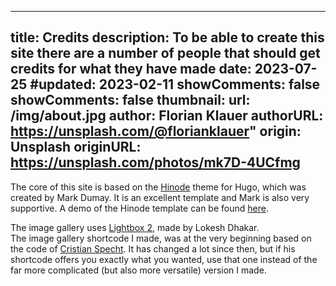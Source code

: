 <!-- CSpell:ignore Florian Klauer Hinode Dumay Lightbox Lokesh Dhakar shortcode Cristian Specht -->
<!-- markdownlint-disable MD003 MD018 MD022 MD041-->
---
title: Credits
description: To be able to create this site there are a number of people that should get credits for what they have made
date: 2023-07-25
#updated: 2023-02-11
showComments: false
showComments: false
thumbnail:
    url: /img/about.jpg
    author: Florian Klauer
    authorURL: https://unsplash.com/@florianklauer"
    origin: Unsplash
    originURL: https://unsplash.com/photos/mk7D-4UCfmg
---
<!-- markdownlint-enable MD018 MD022 MD041-->

The core of this site is based on the [Hinode](https://github.com/gethinode/hinode) theme for Hugo, which was created by Mark Dumay. It is an excellent template and Mark is also very supportive. A demo of the Hinode template can be found [here](https://demo.gethinode.com/en/).

The image gallery uses [Lightbox 2](https://lokeshdhakar.com/projects/lightbox2/), made by Lokesh Dhakar.  
The image gallery shortcode I made, was at the very beginning based on the code of [Cristian Specht](https://christianspecht.de/2023/03/18/hugo-lightbox-image-gallery-renaming-processed-images/). It has changed a lot since then, but if his shortcode offers you exactly what you wanted, use that one instead of the far more complicated (but also more versatile) version I made.
